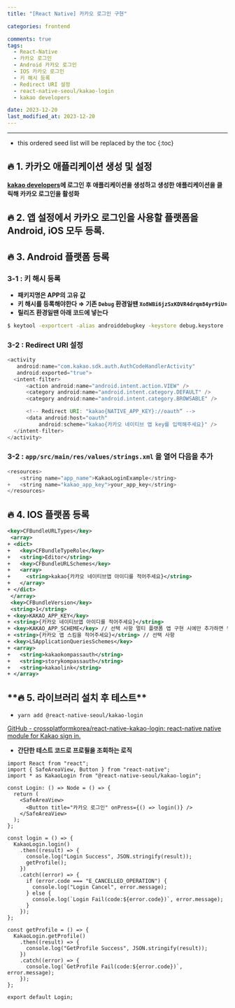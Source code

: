 ```yaml
---
title: "[React Native] 카카오 로그인 구현"

categories: frontend

comments: true
tags:
  - React-Native
  - 카카오 로그인
  - Android 카카오 로그인
  - IOS 카카오 로그인
  - 키 해시 등록
  - Redirect URI 설정
  - react-native-seoul/kakao-login
  - kakao developers

date: 2023-12-20
last_modified_at: 2023-12-20
---
```


---

<!-- prettier-ignore -->
* this ordered seed list will be replaced by the toc 
{:toc}

## **🔥 1. 카카오 애플리케이션 생성 및 설정**

**[kakao developers](https://developers.kakao.com/)에 로그인 후 애플리케이션을 생성하고 생성한 애플리케이션을 클릭해 카카오 로그인을 활성화**

## **🔥 2. 앱 설정에서 카카오 로그인을 사용할 플랫폼을 Android, iOS 모두 등록.**

## **🔥 3. Android 플랫폼 등록**

### 3-1 : 키 해시 등록

- **패키지명은 APP의 고유 값**
- **키 해시를 등록해야한다 ⇒ 기존 `Debug` 환경일땐 `Xo8WBi6jzSxKDVR4drqm84yr9iU=`**
- **릴리즈 환경일땐 아래 코드에 넣는다**

```bash
$ keytool -exportcert -alias androiddebugkey -keystore debug.keystore -storepass android -keypass android | openssl sha1 -binary | openssl base64
```

### 3-2 : Redirect URI 설정

```java
<activity
   android:name="com.kakao.sdk.auth.AuthCodeHandlerActivity"
   android:exported="true">
  <intent-filter>
      <action android:name="android.intent.action.VIEW" />
      <category android:name="android.intent.category.DEFAULT" />
      <category android:name="android.intent.category.BROWSABLE" />

      <!-- Redirect URI: "kakao{NATIVE_APP_KEY}://oauth“ -->
      <data android:host="oauth"
          android:scheme="kakao{카카오 네이티브 앱 key를 입력해주세요}" />
  </intent-filter>
</activity>
```

### 3-2 : `app/src/main/res/values/strings.xml` 을 열어 다음을 추가

```java
<resources>
    <string name="app_name">KakaoLoginExample</string>
+   <string name="kakao_app_key">your_app_key</string>
</resources>
```

## **🔥 4. IOS 플랫폼 등록**

```xml
<key>CFBundleURLTypes</key>
 <array>
+ <dict>
+   <key>CFBundleTypeRole</key>
+   <string>Editor</string>
+   <key>CFBundleURLSchemes</key>
+   <array>
+     <string>kakao{카카오 네이티브앱 아이디를 적어주세요}</string>
+   </array>
+ </dict>
 </array>
 <key>CFBundleVersion</key>
 <string>1</string>
+ <key>KAKAO_APP_KEY</key>
+ <string>{카카오 네이티브앱 아이디를 적어주세요}</string>
+ <key>KAKAO_APP_SCHEME</key> // 선택 사항 멀티 플랫폼 앱 구현 시에만 추가하면 됩니다
+ <string>{카카오 앱 스킴을 적어주세요}</string> // 선택 사항
+ <key>LSApplicationQueriesSchemes</key>
+ <array>
+   <string>kakaokompassauth</string>
+   <string>storykompassauth</string>
+   <string>kakaolink</string>
+ </array>
```

## \***\*🔥 5. 라이브러리 설치 후 테스트\*\***

- `yarn add @react-native-seoul/kakao-login`

[GitHub - crossplatformkorea/react-native-kakao-login: react-native native module for Kakao sign in.](https://github.com/crossplatformkorea/react-native-kakao-login)

- **간단한 테스트 코드로 프로필을 조회하는 로직**

```tsx
import React from "react";
import { SafeAreaView, Button } from "react-native";
import * as KakaoLogin from "@react-native-seoul/kakao-login";

const Login: () => Node = () => {
  return (
    <SafeAreaView>
      <Button title="카카오 로그인" onPress={() => login()} />
    </SafeAreaView>
  );
};

const login = () => {
  KakaoLogin.login()
    .then((result) => {
      console.log("Login Success", JSON.stringify(result));
      getProfile();
    })
    .catch((error) => {
      if (error.code === "E_CANCELLED_OPERATION") {
        console.log("Login Cancel", error.message);
      } else {
        console.log(`Login Fail(code:${error.code})`, error.message);
      }
    });
};

const getProfile = () => {
  KakaoLogin.getProfile()
    .then((result) => {
      console.log("GetProfile Success", JSON.stringify(result));
    })
    .catch((error) => {
      console.log(`GetProfile Fail(code:${error.code})`, error.message);
    });
};

export default Login;
```
